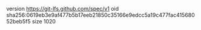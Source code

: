 version https://git-lfs.github.com/spec/v1
oid sha256:0619eb3e9af477b5b17eeb21850c35166e9edcc5a19c477fac41568052beb5f5
size 1020
